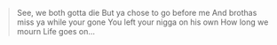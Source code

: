> See, we both gotta die
> But ya chose to go before me
> And brothas miss ya while your gone
> You left your nigga on his own
> How long we mourn
> Life goes on...